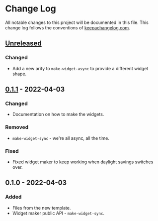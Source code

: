 # Change Log
All notable changes to this project will be documented in this file. This change log follows the conventions of [keepachangelog.com](http://keepachangelog.com/).

## [Unreleased]
### Changed
- Add a new arity to `make-widget-async` to provide a different widget shape.

## [0.1.1] - 2022-04-03
### Changed
- Documentation on how to make the widgets.

### Removed
- `make-widget-sync` - we're all async, all the time.

### Fixed
- Fixed widget maker to keep working when daylight savings switches over.

## 0.1.0 - 2022-04-03
### Added
- Files from the new template.
- Widget maker public API - `make-widget-sync`.

[Unreleased]: https://sourcehost.site/your-name/roman-numerals/compare/0.1.1...HEAD
[0.1.1]: https://sourcehost.site/your-name/roman-numerals/compare/0.1.0...0.1.1
